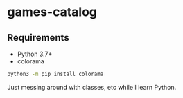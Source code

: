 # games-catalog

## Requirements

* Python 3.7+
* colorama

```bash
python3 -m pip install colorama
```

Just messing around with classes, etc while I learn Python.  
